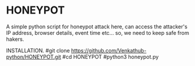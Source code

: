 # HONEYPOT
A simple python script for honeypot attack
here, can access the attacker's IP address, browser details, event time etc...
so, we need to keep safe from hakers.

INSTALLATION.
#git clone https://github.com/Venkathub-python/HONEYPOT.git
#cd HONEYPOT
#python3 honeypot.py
